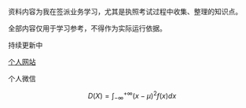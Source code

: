 资料内容为我在签派业务学习，尤其是执照考试过程中收集、整理的知识点。

全部内容仅用于学习参考，不得作为实际运行依据。

持续更新中

[个人网站](http://zhangxiaotong.win "Xiaotong Blog")

个人微信

$$D(X)=\textstyle\int_{-∞}^{+∞}(x-μ)^2f(x)dx$$

